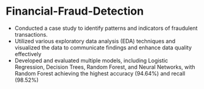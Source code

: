 # Financial-Fraud-Detection
- Conducted a case study to identify patterns and indicators of fraudulent transactions. 
- Utilized various exploratory data analysis (EDA) techniques and visualized the data to communicate findings and enhance data quality effectively
- Developed and evaluated multiple models, including Logistic Regression, Decision Trees, Random Forest, and Neural Networks, with Random Forest achieving the highest accuracy (94.64%) and recall (98.52%)

